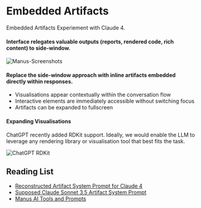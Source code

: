 # Embedded Artifacts

Embedded Artifacts Experiement with Claude 4.

#### Interface relegates valuable outputs (reports, rendered code, rich content) to side-window.

![Manus-Screenshots](https://github.com/user-attachments/assets/60b023a0-f6b5-4679-84bb-b908a6694b8e)

#### Replace the side-window approach with inline artifacts embedded directly within responses.
- Visualisations appear contextually within the conversation flow
- Interactive elements are immediately accessible without switching focus
- Artifacts can be expanded to fullscreen


#### Expanding Visualisations
ChatGPT recently added RDKit support. Ideally, we would enable the LLM to leverage any rendering library or visualisation tool that best fits the task.

![ChatGPT RDKit](https://github.com/user-attachments/assets/bfe5128a-ef2a-4113-8965-68e209c7f4aa)


## Reading List

- [Reconstructed Artifact System Prompt for Claude 4](https://simonwillison.net/2025/May/25/claude-4-system-prompt/#artifacts-the-missing-manual)
- [Supposed Claude Sonnet 3.5 Artifact System Prompt](https://gist.github.com/dedlim/6bf6d81f77c19e20cd40594aa09e3ecd)
- [Manus AI Tools and Prompts](https://gist.github.com/jlia0/db0a9695b3ca7609c9b1a08dcbf872c9)
